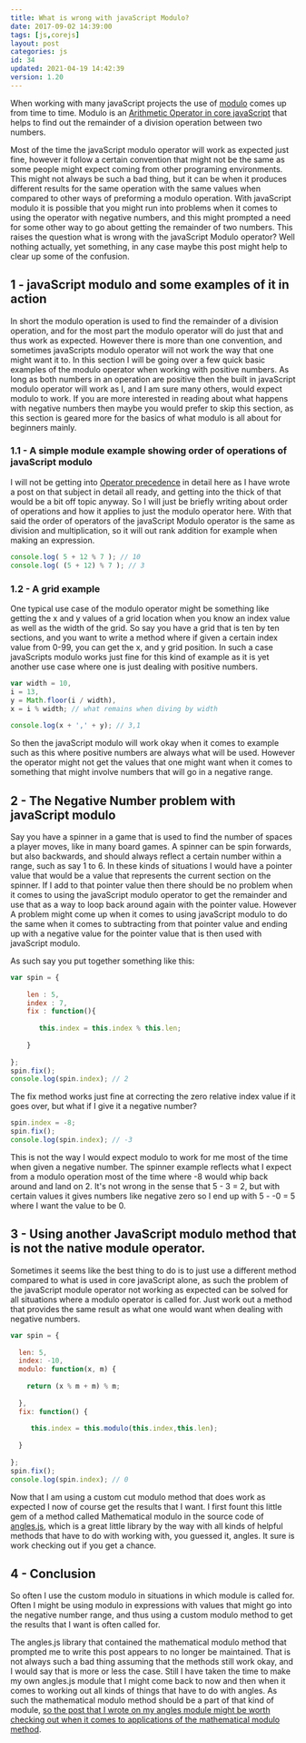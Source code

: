 ```yaml
---
title: What is wrong with javaScript Modulo?
date: 2017-09-02 14:39:00
tags: [js,corejs]
layout: post
categories: js
id: 34
updated: 2021-04-19 14:42:39
version: 1.20
---
```


When working with many javaScript projects the use of [modulo](https://en.wikipedia.org/wiki/Modulo_operation) comes up from time to time. Modulo is an [Arithmetic Operator in core javaScript](https://developer.mozilla.org/en-US/docs/Web/JavaScript/Reference/Operators/Arithmetic_Operators) that helps to find out the remainder of a division operation between two numbers.

Most of the time the javaScript modulo operator will work as expected just fine, however it follow a certain convention that might not be the same as some people might expect coming from other programing environments. This might not always be such a bad thing, but it can be when it produces different results for the same operation with the same values when compared to other ways of preforming a modulo operation. With javaScript modulo it is possible that you might run into problems when it comes to using the operator with negative numbers, and this might prompted a need for some other way to go about getting the remainder of two numbers. This raises the question what is wrong with the javaScript Modulo operator? Well nothing actually, yet something, in any case maybe this post might help to clear up some of the confusion.

<!-- more -->

## 1 - javaScript modulo and some examples of it in action

In short the modulo operation is used to find the remainder of a division operation, and for the most part the modulo operator will do just that and thus work as expected. However there is more than one convention, and sometimes javaScripts modulo operator will not work the way that one might want it to. In this section I will be going over a few quick basic examples of the modulo operator when working with positive numbers. As long as both numbers in an operation are positive then the built in javaScript modulo operator will work as I, and I am sure many others, would expect modulo to work. If you are more interested in reading about what happens with negative numbers then maybe you would prefer to skip this section, as this section is geared more for the basics of what modulo is all about for beginners mainly.

### 1.1 - A simple module example showing order of operations of javaScript modulo

I will not be getting into [Operator precedence](/2019/02/02/js-operator-precedence/) in detail here as I have wrote a post on that subject in detail all ready, and getting into the thick of that would be a bit off topic anyway. So I will just be briefly writing about order of operations and how it applies to just the modulo operator here. With that said the order of operators of the javaScript Modulo operator is the same as division and multiplication, so it will out rank addition for example when making an expression.

```js
console.log( 5 + 12 % 7 ); // 10
console.log( (5 + 12) % 7 ); // 3
```

### 1.2 - A grid example

One typical use case of the modulo operator might be something like getting the x and y values of a grid location when you know an index value as well as the width of the grid.  So say you have a grid that is ten by ten sections, and you want to write a method where if given a certain index value from 0-99, you can get the x, and y grid position. In such a case javaScripts modulo works just fine for this kind of example as it is yet another use case where one is just dealing with positive numbers.

```js
var width = 10,
i = 13,
y = Math.floor(i / width),
x = i % width; // what remains when diving by width
 
console.log(x + ',' + y); // 3,1
```

So then the javaScript modulo will work okay when it comes to example such as this where positive numbers are always what will be used. However the operator might not get the values that one might want when it comes to something that might involve numbers that will go in a negative range.

## 2 - The Negative Number problem with javaScript modulo

Say you have a spinner in a game that is used to find the number of spaces a player moves, like in many board games. A spinner can be spin forwards, but also backwards, and should always reflect a certain number within a range, such as say 1 to 6. In these kinds of situations I would have a pointer value that would be a value that represents the current section on the spinner. If I add to that pointer value then there should be no problem when it comes to using the javaScript modulo operator to get the remainder and use that as a way to loop back around again with the pointer value. However A problem might come up when it comes to using javaScript modulo to do the same when it comes to subtracting from that pointer value and ending up with a negative value for the pointer value that is then used with javaScript modulo.

As such say you put together something like this:

```js
var spin = {
 
    len : 5,
    index : 7,
    fix : function(){
    
       this.index = this.index % this.len;
    
    }
 
};
spin.fix();
console.log(spin.index); // 2
```

The fix method works just fine at correcting the zero relative index value if it goes over, but what if I give it a negative number?

```js
spin.index = -8;
spin.fix();
console.log(spin.index); // -3
```

This is not the way I would expect modulo to work for me most of the time when given a negative number. The spinner example reflects what I expect from a modulo operation most of the time where -8 would whip back around and land on 2. It's not wrong in the sense that 5 - 3 = 2, but with certain values it gives numbers like negative zero so I end up with 5 - -0 = 5 where I want the value to be 0.

## 3 - Using another JavaScript modulo method that is not the native module operator.

Sometimes it seems like the best thing to do is to just use a different method compared to what is used in core javaScript alone, as such the problem of the javaScript module operator not working as expected can be solved for all situations where a modulo operator is called for. Just work out a method that provides the same result as what one would want when dealing with negative numbers.

```js
var spin = {
 
  len: 5,
  index: -10,
  modulo: function(x, m) {
 
    return (x % m + m) % m;
 
  },
  fix: function() {
 
     this.index = this.modulo(this.index,this.len);
 
  }
 
};
spin.fix();
console.log(spin.index); // 0
```

Now that I am using a custom cut modulo method that does work as expected I now of course get the results that I want. I first fount this little gem of a method called Mathematical modulo in the source code of [angles.js](https://github.com/infusion/Angles.js/blob/master/angles.js), which is a great little library by the way with all kinds of helpful methods that have to do with working with, you guessed it, angles. It sure is work checking out if you get a chance.

## 4 - Conclusion

So often I use the custom modulo in situations in which module is called for. Often I might be using modulo in expressions with values that might go into the negative number range, and thus using a custom modulo method to get the results that I want is often called for. 

The angles.js library that contained the mathematical modulo method that prompted me to write this post appears to no longer be maintained. That is not always such a bad thing assuming that the methods still work okay, and I would say that is more or less the case. Still I have taken the time to make my own angles.js module that I might come back to now and then when it comes to working out all kinds of things that have to do with angles. As such the mathematical modulo method should be a part of that kind of module, [so the post that I wrote on my angles module might be worth checking out when it comes to applications of the mathematical modulo method](/2021/04/16/js-javascript-example-angles-module/).



